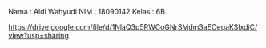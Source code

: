 Nama    : Aldi Wahyudi
NIM     : 18090142
Kelas   : 6B

https://drive.google.com/file/d/1NlaQ3p5RWCoGNrSMdm3aEOeqaKSlxdiC/view?usp=sharing

